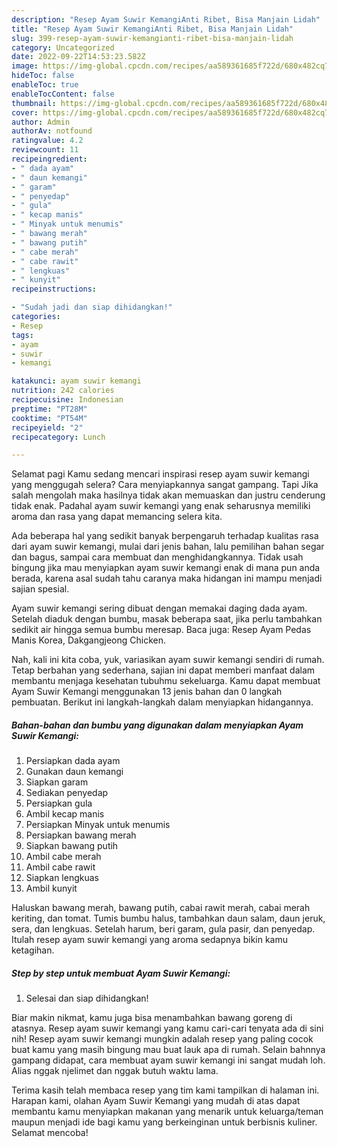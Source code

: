 ```yaml
---
description: "Resep Ayam Suwir KemangiAnti Ribet, Bisa Manjain Lidah"
title: "Resep Ayam Suwir KemangiAnti Ribet, Bisa Manjain Lidah"
slug: 399-resep-ayam-suwir-kemangianti-ribet-bisa-manjain-lidah
category: Uncategorized
date: 2022-09-22T14:53:23.582Z
image: https://img-global.cpcdn.com/recipes/aa589361685f722d/680x482cq70/ayam-suwir-kemangi-foto-resep-utama.jpg
hideToc: false
enableToc: true
enableTocContent: false
thumbnail: https://img-global.cpcdn.com/recipes/aa589361685f722d/680x482cq70/ayam-suwir-kemangi-foto-resep-utama.jpg
cover: https://img-global.cpcdn.com/recipes/aa589361685f722d/680x482cq70/ayam-suwir-kemangi-foto-resep-utama.jpg
author: Admin
authorAv: notfound
ratingvalue: 4.2
reviewcount: 11
recipeingredient:
- " dada ayam"
- " daun kemangi"
- " garam"
- " penyedap"
- " gula"
- " kecap manis"
- " Minyak untuk menumis"
- " bawang merah"
- " bawang putih"
- " cabe merah"
- " cabe rawit"
- " lengkuas"
- " kunyit"
recipeinstructions:

- "Sudah jadi dan siap dihidangkan!"
categories:
- Resep
tags:
- ayam
- suwir
- kemangi

katakunci: ayam suwir kemangi 
nutrition: 242 calories
recipecuisine: Indonesian
preptime: "PT28M"
cooktime: "PT54M"
recipeyield: "2"
recipecategory: Lunch

---
```



Selamat pagi Kamu sedang mencari inspirasi resep ayam suwir kemangi yang menggugah selera? Cara menyiapkannya sangat gampang. Tapi Jika salah mengolah maka hasilnya tidak akan memuaskan dan justru cenderung tidak enak. Padahal ayam suwir kemangi yang enak seharusnya memiliki aroma dan rasa yang dapat memancing selera kita.


Ada beberapa hal yang sedikit banyak berpengaruh terhadap kualitas rasa dari ayam suwir kemangi, mulai dari jenis bahan, lalu pemilihan bahan segar dan bagus, sampai cara membuat dan menghidangkannya. Tidak usah bingung jika mau menyiapkan ayam suwir kemangi enak di mana pun anda berada, karena asal sudah tahu caranya maka hidangan ini mampu menjadi sajian spesial.

Ayam suwir kemangi sering dibuat dengan memakai daging dada ayam. Setelah diaduk dengan bumbu, masak beberapa saat, jika perlu tambahkan sedikit air hingga semua bumbu meresap. Baca juga: Resep Ayam Pedas Manis Korea, Dakgangjeong Chicken.


Nah, kali ini kita coba, yuk, variasikan ayam suwir kemangi sendiri di rumah. Tetap berbahan yang sederhana, sajian ini dapat memberi manfaat dalam membantu menjaga kesehatan tubuhmu sekeluarga. Kamu dapat membuat Ayam Suwir Kemangi menggunakan 13 jenis bahan dan 0 langkah pembuatan. Berikut ini langkah-langkah dalam menyiapkan hidangannya.

<!--inarticleads1-->

##### Bahan-bahan dan bumbu yang digunakan dalam menyiapkan Ayam Suwir Kemangi:

1. Persiapkan  dada ayam
1. Gunakan  daun kemangi
1. Siapkan  garam
1. Sediakan  penyedap
1. Persiapkan  gula
1. Ambil  kecap manis
1. Persiapkan  Minyak untuk menumis
1. Persiapkan  bawang merah
1. Siapkan  bawang putih
1. Ambil  cabe merah
1. Ambil  cabe rawit
1. Siapkan  lengkuas
1. Ambil  kunyit


Haluskan bawang merah, bawang putih, cabai rawit merah, cabai merah keriting, dan tomat. Tumis bumbu halus, tambahkan daun salam, daun jeruk, sera, dan lengkuas. Setelah harum, beri garam, gula pasir, dan penyedap. Itulah resep ayam suwir kemangi yang aroma sedapnya bikin kamu ketagihan. 

<!--inarticleads2-->

##### Step by step untuk membuat Ayam Suwir Kemangi:


1. Selesai dan siap dihidangkan!

Biar makin nikmat, kamu juga bisa menambahkan bawang goreng di atasnya. Resep ayam suwir kemangi yang kamu cari-cari tenyata ada di sini nih! Resep ayam suwir kemangi mungkin adalah resep yang paling cocok buat kamu yang masih bingung mau buat lauk apa di rumah. Selain bahnnya gampang didapat, cara membuat ayam suwir kemangi ini sangat mudah loh. Alias nggak njelimet dan nggak butuh waktu lama. 

Terima kasih telah membaca resep yang tim kami tampilkan di halaman ini. Harapan kami, olahan Ayam Suwir Kemangi yang mudah di atas dapat membantu kamu menyiapkan makanan yang menarik untuk keluarga/teman maupun menjadi ide bagi kamu yang berkeinginan untuk berbisnis kuliner. Selamat mencoba!
